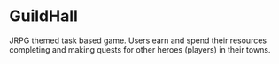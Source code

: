 # GuildHall
JRPG themed task based game. Users earn and spend their resources completing and making quests for other heroes (players) in their towns.
